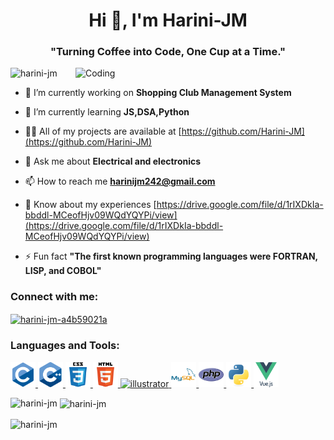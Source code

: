 <h1 align="center">Hi 👋, I'm Harini-JM</h1>
<h3 align="center">"Turning Coffee into Code, One Cup at a Time."</h3>
<img align="right" alt="Coding" width="400"src="https://media.tenor.com/S59bPkT0pqcAAAAC/programming.gif">

<p align="left"> <img src="https://komarev.com/ghpvc/?username=harini-jm&label=Profile%20views&color=0e75b6&style=flat" alt="harini-jm" /> </p>

- 🔭 I’m currently working on **Shopping Club Management System**

- 🌱 I’m currently learning **JS,DSA,Python**

- 👨‍💻 All of my projects are available at [https://github.com/Harini-JM](https://github.com/Harini-JM)

- 💬 Ask me about **Electrical and electronics**

- 📫 How to reach me **harinijm242@gmail.com**

- 📄 Know about my experiences [https://drive.google.com/file/d/1rIXDkIa-bbddl-MCeofHjv09WQdYQYPi/view](https://drive.google.com/file/d/1rIXDkIa-bbddl-MCeofHjv09WQdYQYPi/view)

- ⚡ Fun fact **"The first known programming languages were FORTRAN, LISP, and COBOL"**

<h3 align="left">Connect with me:</h3>
<p align="left">
<a href="https://linkedin.com/in/harini-jm-a4b59021a" target="blank"><img align="center" src="https://raw.githubusercontent.com/rahuldkjain/github-profile-readme-generator/master/src/images/icons/Social/linked-in-alt.svg" alt="harini-jm-a4b59021a" height="30" width="40" /></a>
</p>

<h3 align="left">Languages and Tools:</h3>
<p align="left"> <a href="https://www.cprogramming.com/" target="_blank" rel="noreferrer"> <img src="https://raw.githubusercontent.com/devicons/devicon/master/icons/c/c-original.svg" alt="c" width="40" height="40"/> </a> <a href="https://www.w3schools.com/cpp/" target="_blank" rel="noreferrer"> <img src="https://raw.githubusercontent.com/devicons/devicon/master/icons/cplusplus/cplusplus-original.svg" alt="cplusplus" width="40" height="40"/> </a> <a href="https://www.w3schools.com/css/" target="_blank" rel="noreferrer"> <img src="https://raw.githubusercontent.com/devicons/devicon/master/icons/css3/css3-original-wordmark.svg" alt="css3" width="40" height="40"/> </a> <a href="https://www.w3.org/html/" target="_blank" rel="noreferrer"> <img src="https://raw.githubusercontent.com/devicons/devicon/master/icons/html5/html5-original-wordmark.svg" alt="html5" width="40" height="40"/> </a> <a href="https://www.adobe.com/in/products/illustrator.html" target="_blank" rel="noreferrer"> <img src="https://www.vectorlogo.zone/logos/adobe_illustrator/adobe_illustrator-icon.svg" alt="illustrator" width="40" height="40"/> </a> <a href="https://www.mysql.com/" target="_blank" rel="noreferrer"> <img src="https://raw.githubusercontent.com/devicons/devicon/master/icons/mysql/mysql-original-wordmark.svg" alt="mysql" width="40" height="40"/> </a> <a href="https://www.php.net" target="_blank" rel="noreferrer"> <img src="https://raw.githubusercontent.com/devicons/devicon/master/icons/php/php-original.svg" alt="php" width="40" height="40"/> </a> <a href="https://www.python.org" target="_blank" rel="noreferrer"> <img src="https://raw.githubusercontent.com/devicons/devicon/master/icons/python/python-original.svg" alt="python" width="40" height="40"/> </a> <a href="https://vuejs.org/" target="_blank" rel="noreferrer"> <img src="https://raw.githubusercontent.com/devicons/devicon/master/icons/vuejs/vuejs-original-wordmark.svg" alt="vuejs" width="40" height="40"/> </a> </p>

<p><img align="left" src="https://github-readme-stats.vercel.app/api/top-langs?username=harini-jm&show_icons=true&locale=en&layout=compact" alt="harini-jm" /></p>

<p>&nbsp;<img align="center" src="https://github-readme-stats.vercel.app/api?username=harini-jm&show_icons=true&locale=en" alt="harini-jm" /></p>

<p><img align="center" src="https://github-readme-streak-stats.herokuapp.com/?user=harini-jm&" alt="harini-jm" /></p>
